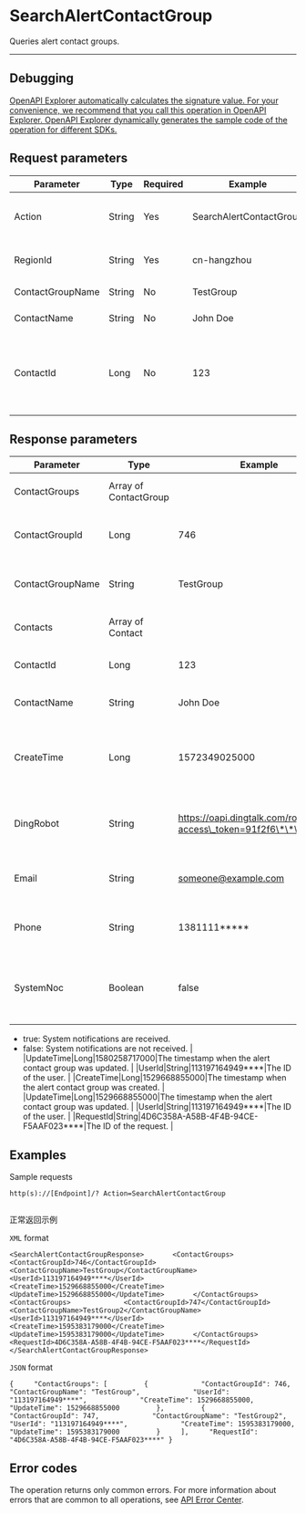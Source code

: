 # SearchAlertContactGroup

Queries alert contact groups.

************

## Debugging

[OpenAPI Explorer automatically calculates the signature value. For your convenience, we recommend that you call this operation in OpenAPI Explorer. OpenAPI Explorer dynamically generates the sample code of the operation for different SDKs.](https://api.aliyun.com/#product=ARMS&api=SearchAlertContactGroup&type=RPC&version=2019-08-08)

## Request parameters

|Parameter|Type|Required|Example|Description|
|---------|----|--------|-------|-----------|
|Action|String|Yes|SearchAlertContactGroup|The operation that you want to perform. Set the value to `SearchAlertContactGroup`. |
|RegionId|String|Yes|cn-hangzhou|The ID of the region. Default value: `cn-hangzhou`. |
|ContactGroupName|String|No|TestGroup|The name of the alert contact group. |
|ContactName|String|No|John Doe|The name of the alert contact. |
|ContactId|Long|No|123|The ID of the alert contact. You can call the SearchAlertContact operation to query the alert contact ID. For more information, see [SearchAlertContact](~~130703~~). |

## Response parameters

|Parameter|Type|Example|Description|
|---------|----|-------|-----------|
|ContactGroups|Array of ContactGroup| |The list of alert contact groups. |
|ContactGroupId|Long|746|The ID of the alert contact group. |
|ContactGroupName|String|TestGroup|The name of the alert contact group. |
|Contacts|Array of Contact| |The list of alert contacts. |
|ContactId|Long|123|The ID of the alert contact. |
|ContactName|String|John Doe|The name of the alert contact. |
|CreateTime|Long|1572349025000|The timestamp when the alert contact group was created. |
|DingRobot|String|https://oapi.dingtalk.com/robot/send?access\_token=91f2f6\*\*\*\*|The webhook URL of DingTalk chatbot. |
|Email|String|someone@example.com|The email address of the alert contact. |
|Phone|String|1381111\*\*\*\*\*|The phone number of the alert contact. |
|SystemNoc|Boolean|false|Specifies whether to receive system notifications. Valid values:

-   true: System notifications are received.
-   false: System notifications are not received. |
|UpdateTime|Long|1580258717000|The timestamp when the alert contact group was updated. |
|UserId|String|113197164949\*\*\*\*|The ID of the user. |
|CreateTime|Long|1529668855000|The timestamp when the alert contact group was created. |
|UpdateTime|Long|1529668855000|The timestamp when the alert contact group was updated. |
|UserId|String|113197164949\*\*\*\*|The ID of the user. |
|RequestId|String|4D6C358A-A58B-4F4B-94CE-F5AAF023\*\*\*\*|The ID of the request. |

## Examples

Sample requests

```
http(s)://[Endpoint]/? Action=SearchAlertContactGroup
            
```

正常返回示例

`XML` format

```
<SearchAlertContactGroupResponse>       <ContactGroups>             <ContactGroupId>746</ContactGroupId>             <ContactGroupName>TestGroup</ContactGroupName>             <UserId>113197164949****</UserId>             <CreateTime>1529668855000</CreateTime>             <UpdateTime>1529668855000</UpdateTime>       </ContactGroups>       <ContactGroups>             <ContactGroupId>747</ContactGroupId>             <ContactGroupName>TestGroup2</ContactGroupName>             <UserId>113197164949****</UserId>             <CreateTime>1595383179000</CreateTime>             <UpdateTime>1595383179000</UpdateTime>       </ContactGroups>       <RequestId>4D6C358A-A58B-4F4B-94CE-F5AAF023****</RequestId> </SearchAlertContactGroupResponse>
```

`JSON` format

```
{     "ContactGroups": [         {             "ContactGroupId": 746,             "ContactGroupName": "TestGroup",             "UserId": "113197164949****",             "CreateTime": 1529668855000,             "UpdateTime": 1529668855000         },         {             "ContactGroupId": 747,             "ContactGroupName": "TestGroup2",             "UserId": "113197164949****",             "CreateTime": 1595383179000,             "UpdateTime": 1595383179000         }     ],     "RequestId": "4D6C358A-A58B-4F4B-94CE-F5AAF023****" }
```

## Error codes

The operation returns only common errors. For more information about errors that are common to all operations, see [API Error Center](https://error-center.alibabacloud.com/status/product/ARMS).

